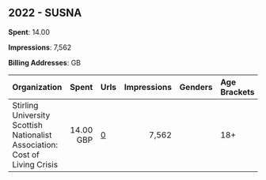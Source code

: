## 2022 - SUSNA 
**Spent**: 14.00

**Impressions**: 7,562

**Billing Addresses**: GB

|Organization|Spent|Urls|Impressions|Genders|Age Brackets|Country Codes|
|:---|---:|:---|---:|:---|:---|:---|
|Stirling University Scottish Nationalist Association: Cost of Living Crisis|14.00 GBP|[0](https://www.snap.com/political-ads/asset/a552f091dc3c332a316161ccd077ddb9b6efda6293ee00242b5bee086d8b1172?mediaType=mp4)|7,562||18+|united kingdom|
